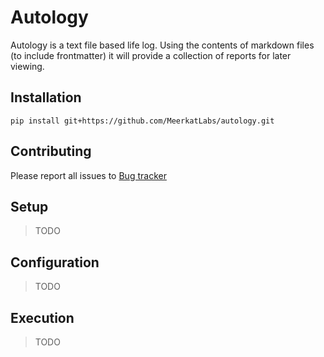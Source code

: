 # Autology

Autology is a text file based life log.  Using the contents of markdown files (to include frontmatter) it will provide a 
collection of reports for later viewing.

## Installation

```
pip install git+https://github.com/MeerkatLabs/autology.git
```

## Contributing

Please report all issues to [Bug tracker](https://github.com/MeerkatLabs/autology/issues)

## Setup

> TODO

## Configuration

> TODO

## Execution

> TODO

